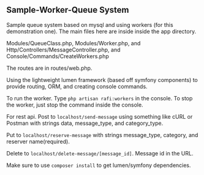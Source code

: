 ## Sample-Worker-Queue System

Sample queue system based on mysql and using workers (for this demonstration one). The main files here are inside inside the app directory. 

Modules/QueueClass.php, Modules/Worker.php, and Http/Controllers/MessageController.php, and Console/Commands/CreateWorkers.php

The routes are in routes/web.php.

Using the lightweight lumen framework (based off symfony components) to provide routing, ORM, and creating console commands.

To run the worker. Type `php artisan rafi:workers` in the console. To stop the worker, just stop the command inside the console.

For rest api. Post to `localhost/send-message` using something like cURL or Postman with strings data, message_type, and category_type. 

Put to `localhost/reserve-message` with strings message_type, category, and reserver name(required).

Delete to `localhost/delete-message/[message_id]`. Message id in the URL.

Make sure to use `composer install` to get lumen/symfony dependencies.
